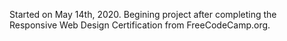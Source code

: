 Started on May 14th, 2020. Begining project after completing the Responsive Web Design Certification from FreeCodeCamp.org. 